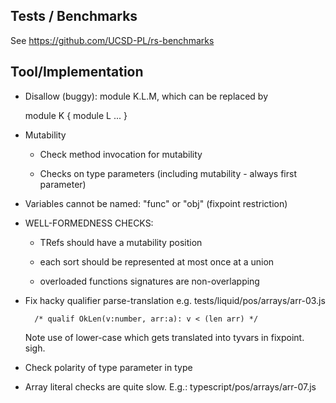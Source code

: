 Tests / Benchmarks
------------------

See https://github.com/UCSD-PL/rs-benchmarks

  

Tool/Implementation
-------------------

  - Disallow (buggy): module K.L.M, which can be replaced by 

      module K { module L ... }


  - Mutability 

      * Check method invocation for mutability

      * Checks on type parameters (including mutability - always first parameter)
  

  - Variables cannot be named: "func" or "obj" (fixpoint restriction)


  - WELL-FORMEDNESS CHECKS: 

    * TRefs should have a mutability position
      
    * each sort should be represented at most once at a union

    * overloaded functions signatures are non-overlapping


  - Fix hacky qualifier parse-translation e.g. tests/liquid/pos/arrays/arr-03.js
        
          /* qualif OkLen(v:number, arr:a): v < (len arr) */

    Note use of lower-case which gets translated into tyvars in fixpoint. sigh.


  - Check polarity of type parameter in type


  - Array literal checks are quite slow.
      E.g.: typescript/pos/arrays/arr-07.js



